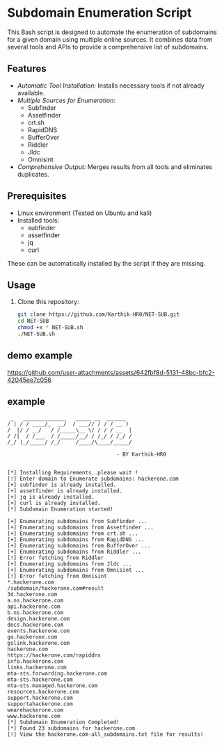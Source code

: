# Subdomain Enumeration Script

This Bash script is designed to automate the enumeration of subdomains for a given domain using multiple online sources. It combines data from several tools and APIs to provide a comprehensive list of subdomains. 

## Features

- *Automatic Tool Installation:* Installs necessary tools if not already available.
- *Multiple Sources for Enumeration:*
  - Subfinder
  - Assetfinder
  - crt.sh
  - RapidDNS
  - BufferOver
  - Riddler
  - Jldc
  - Omnisint
- *Comprehensive Output:* Merges results from all tools and eliminates duplicates.
  
## Prerequisites

- Linux environment (Tested on Ubuntu and kali)
- Installed tools:
  - subfinder
  - assetfinder
  - jq
  - curl

These can be automatically installed by the script if they are missing.

## Usage

1. Clone this repository:
   ```bash
   git clone https://github.com/Karthik-HR0/NET-SUB.git
   cd NET-SUB
   chmod +x * NET-SUB.sh
   ./NET-SUB.sh
   
   ```
## demo example 

https://github.com/user-attachments/assets/642fbf8d-5131-48bc-bfc2-42045ee7c056

## example
       
   ``` 
    _   ______________   _____ __  ______ 
   / | / / ____/_  __/  / ___// / / / __ )
  /  |/ / __/   / /_____\__ \/ / / / __  |
 / /|  / /___  / /_____/__/ / /_/ / /_/ / 
/_/ |_/_____/ /_/     /____/\____/_____/  
                                                  
                                      - BY Karthik-HR0 
                                           
                                  
[*] Installing Requirements..please wait !
[!] Enter domain to Enumerate subdomains: hackerone.com
[+] subfinder is already installed.
[+] assetfinder is already installed.
[+] jq is already installed.
[+] curl is already installed.
[*] Subdomain Enumeration started!

[+] Enumerating subdomains from Subfinder ...
[+] Enumerating subdomains from Assetfinder ...
[+] Enumerating subdomains from crt.sh ...
[+] Enumerating subdomains from RapidDNS ...
[+] Enumerating subdomains from BufferOver ...
[+] Enumerating subdomains from Riddler ...
[!] Error fetching from Riddler
[+] Enumerating subdomains from Jldc ...
[+] Enumerating subdomains from Omnisint ...
[!] Error fetching from Omnisint
*.hackerone.com
/subdomain/hackerone.com#result
3d.hackerone.com
a.ns.hackerone.com
api.hackerone.com
b.ns.hackerone.com
design.hackerone.com
docs.hackerone.com
events.hackerone.com
go.hackerone.com
gslink.hackerone.com
hackerone.com
https://hackerone.com/rapiddns
info.hackerone.com
links.hackerone.com
mta-sts.forwarding.hackerone.com
mta-sts.hackerone.com
mta-sts.managed.hackerone.com
resources.hackerone.com
support.hackerone.com
supportahackerone.com
wearehackerone.com
www.hackerone.com
 [*] Subdomain Enumeration Completed! 
[*] Found 23 subdomains for hackerone.com
 [!] View the hackerone.com-all_subdomains.txt file for results!

```

